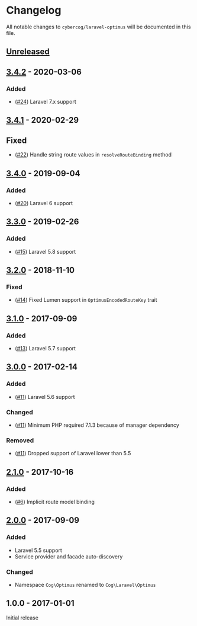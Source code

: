 # Changelog

All notable changes to `cybercog/laravel-optimus` will be documented in this file.

## [Unreleased]

## [3.4.2] - 2020-03-06

### Added

- ([#24]) Laravel 7.x support

## [3.4.1] - 2020-02-29

## Fixed

- ([#22]) Handle string route values in `resolveRouteBinding` method

## [3.4.0] - 2019-09-04

### Added

- ([#20]) Laravel 6 support

## [3.3.0] - 2019-02-26

### Added

- ([#15]) Laravel 5.8 support

## [3.2.0] - 2018-11-10

### Fixed

- ([#14]) Fixed Lumen support in `OptimusEncodedRouteKey` trait

## [3.1.0] - 2017-09-09

### Added

- ([#13]) Laravel 5.7 support

## [3.0.0] - 2017-02-14

### Added

- ([#11]) Laravel 5.6 support

### Changed

- ([#11]) Minimum PHP required 7.1.3 because of manager dependency

### Removed

- ([#11]) Dropped support of Laravel lower than 5.5

## [2.1.0] - 2017-10-16

### Added

- ([#6]) Implicit route model binding

## [2.0.0] - 2017-09-09

### Added

- Laravel 5.5 support
- Service provider and facade auto-discovery

### Changed

- Namespace `Cog\Optimus` renamed to `Cog\Laravel\Optimus`

## 1.0.0 - 2017-01-01

Initial release

[Unreleased]: https://github.com/cybercog/laravel-optimus/compare/3.4.2...master
[3.4.2]: https://github.com/cybercog/laravel-optimus/compare/3.4.1...3.4.2
[3.4.1]: https://github.com/cybercog/laravel-optimus/compare/3.4.0...3.4.1
[3.4.0]: https://github.com/cybercog/laravel-optimus/compare/3.3.0...3.4.0
[3.3.0]: https://github.com/cybercog/laravel-optimus/compare/3.2.0...3.3.0
[3.2.0]: https://github.com/cybercog/laravel-optimus/compare/3.1.0...3.2.0
[3.1.0]: https://github.com/cybercog/laravel-optimus/compare/3.0.0...3.1.0
[3.0.0]: https://github.com/cybercog/laravel-optimus/compare/2.1.0...3.0.0
[2.1.0]: https://github.com/cybercog/laravel-optimus/compare/2.0.0...2.1.0
[2.0.0]: https://github.com/cybercog/laravel-optimus/compare/1.0.0...2.0.0

[#24]: https://github.com/cybercog/laravel-optimus/pull/24
[#22]: https://github.com/cybercog/laravel-optimus/pull/22
[#20]: https://github.com/cybercog/laravel-optimus/pull/20
[#15]: https://github.com/cybercog/laravel-optimus/pull/15
[#14]: https://github.com/cybercog/laravel-optimus/pull/14
[#13]: https://github.com/cybercog/laravel-optimus/pull/13
[#11]: https://github.com/cybercog/laravel-optimus/pull/11
[#6]: https://github.com/cybercog/laravel-optimus/pull/6
